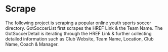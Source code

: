 # Scrape
The following project is scraping a popular online youth sports soccer directory. GotSoccerList first scrapes the HREF Link & the Team Name. 
The GotSoccerDetail is iterating through the HREF Link & further collecting detailed information such as Club Website, Team Name, Location, Club Name, Coach & Manager. 
